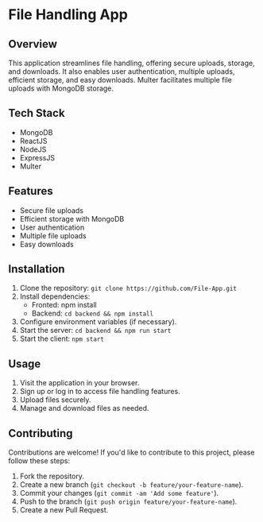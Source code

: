 # File Handling App

## Overview
This application streamlines file handling, offering secure uploads, storage, and downloads. It also enables user authentication, multiple uploads, efficient storage, and easy downloads. Multer facilitates multiple file uploads with MongoDB storage.

## Tech Stack
- MongoDB
- ReactJS
- NodeJS
- ExpressJS
- Multer

## Features
- Secure file uploads
- Efficient storage with MongoDB
- User authentication
- Multiple file uploads
- Easy downloads

## Installation
1. Clone the repository: `git clone https://github.com/File-App.git`
2. Install dependencies:
   - Fronted: npm install
   - Backend: `cd backend && npm install`
4. Configure environment variables (if necessary).
5. Start the server: `cd backend && npm run start`
6. Start the client: `npm start`

## Usage
1. Visit the application in your browser.
2. Sign up or log in to access file handling features.
3. Upload files securely.
4. Manage and download files as needed.

## Contributing
Contributions are welcome! If you'd like to contribute to this project, please follow these steps:
1. Fork the repository.
2. Create a new branch (`git checkout -b feature/your-feature-name`).
3. Commit your changes (`git commit -am 'Add some feature'`).
4. Push to the branch (`git push origin feature/your-feature-name`).
5. Create a new Pull Request.


